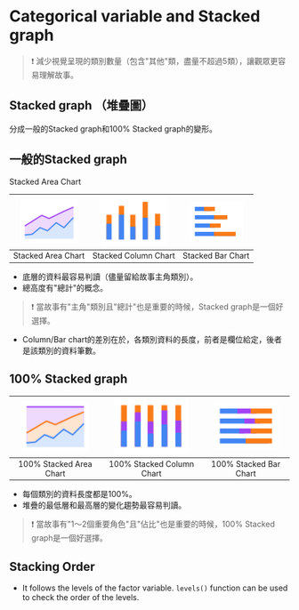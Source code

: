 # Categorical variable and Stacked graph

> :exclamation: 減少視覺呈現的類別數量（包含"其他"類，盡量不超過5類），讓觀眾更容易理解故事。

## Stacked graph （堆疊圖）

分成一般的Stacked graph和100% Stacked graph的變形。

## 一般的Stacked graph

Stacked Area Chart

| <img src="../img/stacked-area.svg" width="80%"/> | <img src="../img/stacked-column-chart.svg" width="80%"/> | <img src="../img/stacked-bar-chart.svg" width="80%"/> |
|:--:| :--: | :--: |
| Stacked Area Chart | Stacked Column Chart | Stacked Bar Chart |

 
  * 底層的資料最容易判讀（儘量留給故事主角類別）。
  * 總高度有"總計"的概念。

> :exclamation: 當故事有"主角"類別且"總計"也是重要的時候，Stacked graph是一個好選擇。

  * Column/Bar chart的差別在於，各類別資料的長度，前者是欄位給定，後者是該類別的資料筆數。

## 100% Stacked graph

| <img src="../img/percentage-stacked-area-chart.svg" width="80%"/> | <img src="../img/percentage-stacked-column-chart.svg" width="80%"/> | <img src="../img/percentage-stacked-bar-chart.svg" width="80%"/> | 
|:--:| :--: | :--: |
| 100% Stacked Area Chart | 100% Stacked Column Chart | 100% Stacked Bar Chart |


  * 每個類別的資料長度都是100%。  
  * 堆疊的最低層和最高層的變化趨勢最容易判讀。  
  
> :exclamation: 當故事有"1～2個重要角色"且"佔比"也是重要的時候，100% Stacked graph是一個好選擇。

## Stacking Order

  * It follows the levels of the factor variable. `levels()` function can be used to check the order of the levels.
  